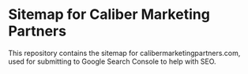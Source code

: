 # Sitemap for Caliber Marketing Partners
This repository contains the sitemap for calibermarketingpartners.com, used for submitting to Google Search Console to help with SEO.
